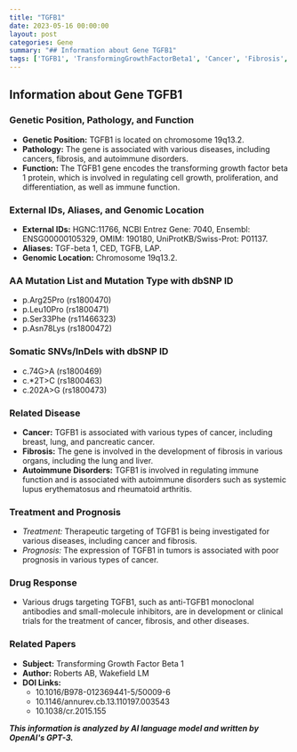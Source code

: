 ```yaml
---
title: "TGFB1"
date: 2023-05-16 00:00:00
layout: post
categories: Gene
summary: "## Information about Gene TGFB1"
tags: ['TGFB1', 'TransformingGrowthFactorBeta1', 'Cancer', 'Fibrosis', 'AutoimmuneDisorders', 'DrugResponse', 'Prognosis', 'GeneticInformationAnalysis']
---
```


## Information about Gene TGFB1

### Genetic Position, Pathology, and Function

- **Genetic Position:** TGFB1 is located on chromosome 19q13.2.
- **Pathology:** The gene is associated with various diseases, including cancers, fibrosis, and autoimmune disorders.
- **Function:** The TGFB1 gene encodes the transforming growth factor beta 1 protein, which is involved in regulating cell growth, proliferation, and differentiation, as well as immune function.

### External IDs, Aliases, and Genomic Location

- **External IDs:** HGNC:11766, NCBI Entrez Gene: 7040, Ensembl: ENSG00000105329, OMIM: 190180, UniProtKB/Swiss-Prot: P01137.
- **Aliases:** TGF-beta 1, CED, TGFB, LAP.
- **Genomic Location:** Chromosome 19q13.2.

### AA Mutation List and Mutation Type with dbSNP ID

- p.Arg25Pro (rs1800470)
- p.Leu10Pro (rs1800471)
- p.Ser33Phe (rs11466323)
- p.Asn78Lys (rs1800472)

### Somatic SNVs/InDels with dbSNP ID

- c.74G>A (rs1800469)
- c.*2T>C (rs1800463)
- c.202A>G (rs1800473)

### Related Disease

- **Cancer:** TGFB1 is associated with various types of cancer, including breast, lung, and pancreatic cancer.
- **Fibrosis:** The gene is involved in the development of fibrosis in various organs, including the lung and liver.
- **Autoimmune Disorders:** TGFB1 is involved in regulating immune function and is associated with autoimmune disorders such as systemic lupus erythematosus and rheumatoid arthritis.

### Treatment and Prognosis

- *Treatment:* Therapeutic targeting of TGFB1 is being investigated for various diseases, including cancer and fibrosis.
- *Prognosis:* The expression of TGFB1 in tumors is associated with poor prognosis in various types of cancer.

### Drug Response

- Various drugs targeting TGFB1, such as anti-TGFB1 monoclonal antibodies and small-molecule inhibitors, are in development or clinical trials for the treatment of cancer, fibrosis, and other diseases.

### Related Papers

- **Subject:** Transforming Growth Factor Beta 1
- **Author:** Roberts AB, Wakefield LM
- **DOI Links:** 
  - 10.1016/B978-012369441-5/50009-6 
  - 10.1146/annurev.cb.13.110197.003543 
  - 10.1038/cr.2015.155

**_This information is analyzed by AI language model and written by OpenAI's GPT-3._**